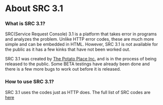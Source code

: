 # About SRC 3.1
### What is SRC 3.1?
SRC(Service Request Console) 3.1 is a platform that takes error in programs and analyzes the problem. Unlike HTTP error codes, these are much more simple and can be embedded in HTML. However, SRC 3.1 is not available for the public as it has a few kinks that have not been worked out.

SRC 3.1 was created by [The Potato Place Inc.](http://thepotatoplace.ga/ "The Potato Place") and is in the process of being released to the public. Some BETA testings have already been done and there is a few more bugs to work out before it is released.
### How to use SRC 3.1?
SRC 3.1 uses the codes just as HTTP does. The full list of SRC codes are [here](https://github.com/biancanev/The-Potato-Place/blob/master/admin/src/codes.md)
